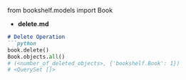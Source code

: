 from bookshelf.models import Book

- **delete.md**
```markdown
# Delete Operation
```python
book.delete()
Book.objects.all()
# (<number_of_deleted_objects>, {'bookshelf.Book': 1})
# <QuerySet []>
